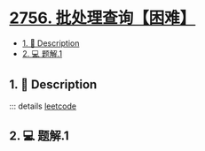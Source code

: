 # [2756. 批处理查询【困难】](https://github.com/Tdahuyou/TNotes.leetcode/tree/main/notes/2756.%20%E6%89%B9%E5%A4%84%E7%90%86%E6%9F%A5%E8%AF%A2%E3%80%90%E5%9B%B0%E9%9A%BE%E3%80%91)

<!-- region:toc -->

- [1. 📝 Description](#1--description)
- [2. 💻 题解.1](#2--题解1)

<!-- endregion:toc -->

## 1. 📝 Description

::: details [leetcode](https://leetcode.cn)



## 2. 💻 题解.1

```

```
